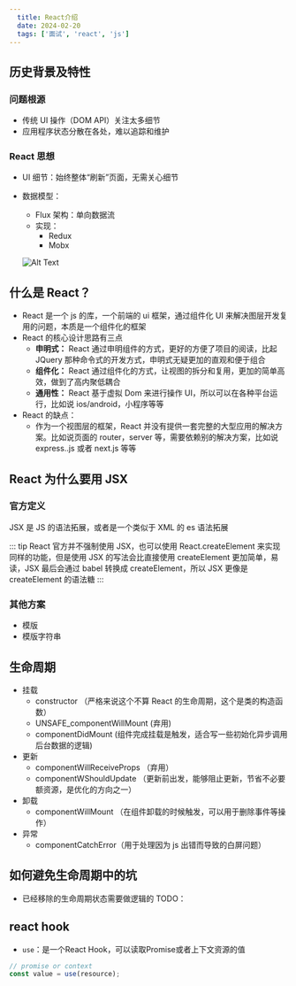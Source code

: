 ```yaml
---
  title: React介绍
  date: 2024-02-20
  tags: ['面试', 'react', 'js']
---
```


## 历史背景及特性

### 问题根源

- 传统 UI 操作（DOM API）关注太多细节
- 应用程序状态分散在各处，难以追踪和维护

### React 思想

- UI 细节：始终整体“刷新”页面，无需关心细节
- 数据模型：

  - Flux 架构：单向数据流
  - 实现：
    - Redux
    - Mobx

  ![Alt Text](/images/202205171431001.png)

## 什么是 React？

- React 是一个 js 的库，一个前端的 ui 框架，通过组件化 UI 来解决图层开发复用的问题，本质是一个组件化的框架
- React 的核心设计思路有三点
  - **申明式：** React 通过申明组件的方式，更好的方便了项目的阅读，比起 JQuery 那种命令式的开发方式，申明式无疑更加的直观和便于组合
  - **组件化：** React 通过组件化的方式，让视图的拆分和复用，更加的简单高效，做到了高内聚低耦合
  - **通用性：** React 基于虚拟 Dom 来进行操作 UI，所以可以在各种平台运行，比如说 ios/android，小程序等等
- React 的缺点：
  - 作为一个视图层的框架，React 并没有提供一套完整的大型应用的解决方案。比如说页面的 router，server 等，需要依赖别的解决方案，比如说 express..js 或者 next.js 等等

## React 为什么要用 JSX

### 官方定义

JSX 是 JS 的语法拓展，或者是一个类似于 XML 的 es 语法拓展

::: tip
React 官方并不强制使用 JSX，也可以使用 React.createElement 来实现同样的功能，但是使用 JSX 的写法会比直接使用 createElement 更加简单，易读，JSX 最后会通过 babel 转换成 createElement，所以 JSX 更像是 createElement 的语法糖
:::

### 其他方案

- 模版
- 模版字符串

## 生命周期

- 挂载
  - constructor （严格来说这个不算 React 的生命周期，这个是类的构造函数）
  - UNSAFE_componentWillMount (弃用)
  - componentDidMount (组件完成挂载是触发，适合写一些初始化异步调用后台数据的逻辑)
- 更新
  - componentWillReceiveProps （弃用）
  - componentWShouldUpdate （更新前出发，能够阻止更新，节省不必要额资源，是优化的方向之一）
- 卸载
  - componentWillMount （在组件卸载的时候触发，可以用于删除事件等操作）
- 异常
  - componentCatchError（用于处理因为 js 出错而导致的白屏问题）

## 如何避免生命周期中的坑

- 已经移除的生命周期状态需要做逻辑的
TODO：

## react hook
- `use`：是一个React Hook，可以读取Promise或者上下文资源的值
```js
// promise or context
const value = use(resource);
```


